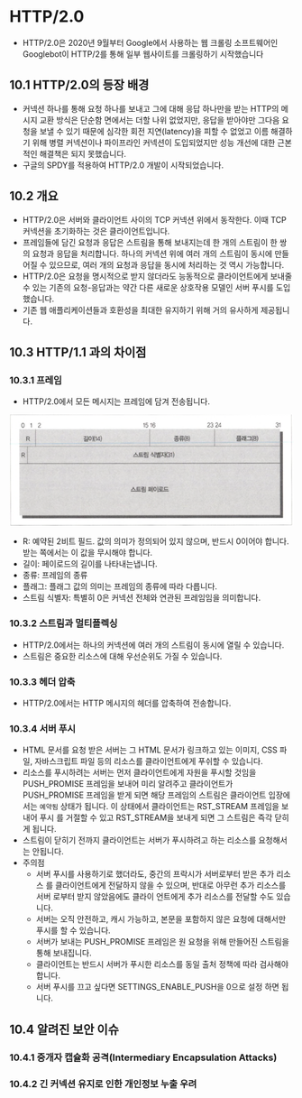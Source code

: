 # HTTP/2.0

- HTTP/2.0은 2020년 9월부터 Google에서 사용하는 웹 크롤링 소프트웨어인 Googlebot이 HTTP/2를 통해 일부 웹사이트를 크롤링하기 시작했습니다

## 10.1 HTTP/2.0의 등장 배경

- 커넥션 하나를 통해 요청 하나를 보내고 그에 대해 응답 하나만을 받는 HTTP의 메시지 교환 방식은 단순함 면에서는 더할 나위 없었지만, 응답을 받아야만 그다음 요청을 보낼 수 있기 때문에 심각한 회전 지연(latency)을 피할 수 없었고 이름 해결하기 위해 병렬 커넥션이나 파이프라인 커넥션이 도입되었지만 성능 개선에 대한 근본적인 해결책은 되지 못했습니다.
- 구글의 SPDY를 적용하여 HTTP/2.0 개발이 시작되었습니다.

## 10.2 개요

- HTTP/2.0은 서버와 클라이언트 사이의 TCP 커넥션 위에서 동작한다. 이때 TCP 커넥션을 초기화하는 것은 클라이언트입니다.
- 프레임들에 담긴 요청과 응답은 스트림을 통해 보내지는데 한 개의 스트림이 한 쌍의 요청과 응답을 처리합니다. 하나의 커넥션 위에 여러 개의 스트림이 동시에 만들어질 수 있으므로, 여러 개의 요청과 응답을 동시에 처리하는 것 역시 가능합니다.
- HTTP/2.0은 요청을 명시적으로 받지 않더라도 능동적으로 클라이언트에게 보내줄 수 있는 기존의 요청-응답과는 약간 다른 새로운 상호작용 모델인 서버 푸시를 도입했습니다.
- 기존 웹 애플리케이션들과 호환성을 최대한 유지하기 위해 거의 유사하게 제공됩니다.

## 10.3 HTTP/1.1 과의 차이점

### 10.3.1 프레임

- HTTP/2.0에서 모든 메시지는 프레임에 담겨 전송됩니다.

![frame.png](./image/frame.png)

- R: 예약된 2비트 필드. 값의 의미가 정의되어 있지 않으며, 반드시 0이어야 합니다. 받는 쪽에서는 이 값을 무시해야 합니다.
- 길이: 페이로드의 길이를 나타내는냅니다.
- 종류: 프레임의 종류
- 플래그: 플래그 값의 의미는 프레임의 종류에 따라 다릅니다.
- 스트림 식별자: 특별히 0은 커넥션 전체와 연관된 프레임임을 의미합니다.

### 10.3.2 스트림과 멀티플렉싱

- HTTP/2.0에서는 하나의 커넥션에 여러 개의 스트림이 동시에 열릴 수 있습니다.
- 스트림은 중요한 리소스에 대해 우선순위도 가질 수 있습니다.

### 10.3.3 헤더 압축

- HTTP/2.0에서는 HTTP 메시지의 헤더를 압축하여 전송합니다.

### 10.3.4 서버 푸시

- HTML 문서를 요청 받은 서버는 그 HTML 문서가 링크하고 있는 이미지, CSS 파일, 자바스크립트 파일 등의 리소스를 클라이언트에게 푸쉬할 수 있습니다.
- 리소스를 푸시하려는 서버는 먼저 클라이언트에게 자원을 푸시할 것임을 PUSH_PROMISE 프레임을 보내어 미리 알려주고 클라이언트가 PUSH_PROMISE 프레임을 받게 되면 해당 프레임의 스트림은 클라이언트 입장에서는 `예약됨` 상태가 됩니다. 이 상태에서 클라이언트는 RST_STREAM 프레임을 보내어 푸시 를 거절할 수 있고 RST_STREAM을 보내게 되면 그 스트림은 즉각 닫히게 됩니다.
- 스트림이 닫히기 전까지 클라이언트는 서버가 푸시하려고 하는 리소스를 요청해서는 안됩니다.
- 주의점
  - 서버 푸시를 사용하기로 했더라도, 중간의 프락시가 서버로부터 받은 추가 리소스 를 클라이언트에게 전달하지 않을 수 있으며, 반대로 아무런 추가 리소스를 서버 로부터 받지 않았음에도 클라이 언트에게 추가 리소스를 전달할 수도 있습니다.
  - 서버는 오직 안전하고, 캐시 가능하고, 본문을 포함하지 않은 요청에 대해서만 푸시를 할 수 있습니다.
  - 서버가 보내는 PUSH_PROMISE 프레임은 원 요청을 위해 만들어진 스트림을 통해 보내집니다.
  - 클라이언트는 반드시 서버가 푸시한 리소스를 동일 출처 정책에 따라 검사해야 합니다.
  - 서버 푸시를 끄고 싶다면 SETTINGS_ENABLE_PUSH을 0으로 설정 하면 됩니다.

## 10.4 알려진 보안 이슈

### 10.4.1 중개자 캡슐화 공격(Intermediary Encapsulation Attacks)

### 10.4.2 긴 커넥션 유지로 인한 개인정보 누출 우려
